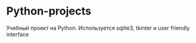 # Python-projects
Учебный проект на Python. Используется sqlite3, tkinter и user friendly interface
